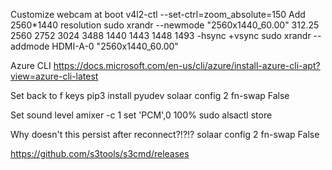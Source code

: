 Customize webcam at boot 
    v4l2-ctl --set-ctrl=zoom_absolute=150
Add 2560*1440 resolution
    sudo xrandr --newmode "2560x1440_60.00"  312.25  2560 2752 3024 3488  1440 1443 1448 1493 -hsync +vsync
    sudo xrandr --addmode HDMI-A-0 "2560x1440_60.00"

Azure CLI
    https://docs.microsoft.com/en-us/cli/azure/install-azure-cli-apt?view=azure-cli-latest


Set back to f keys
    pip3 install pyudev
    solaar config 2 fn-swap False


Set sound level
    amixer -c 1 set 'PCM',0 100%
    sudo alsactl store

Why doesn't this persist after reconnect?!?!?
    solaar config 2 fn-swap False


https://github.com/s3tools/s3cmd/releases